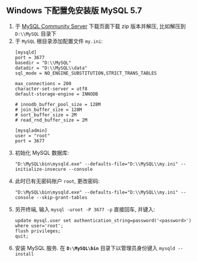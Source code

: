## Windows 下配置免安装版 MySQL 5.7

1. 于 [MySQL Community Server][mysql-community-server] 下载页面下载 zip 版本并解压,
   比如解压到 `D:\\MySQL` 目录下
1. 于 `MySQL` 根目录添加配置文件 `my.ini`:
   ```
   [mysqld]
   port = 3677
   basedir = "D:\\MySQL"
   datadir = "D:\\MySQL\\data"
   sql_mode = NO_ENGINE_SUBSTITUTION,STRICT_TRANS_TABLES

   max_connections = 200
   character-set-server = utf8
   default-storage-engine = INNODB

   # innodb_buffer_pool_size = 128M
   # join_buffer_size = 128M
   # sort_buffer_size = 2M
   # read_rnd_buffer_size = 2M

   [mysqladmin]
   user = "root"
   port = 3677
   ```
1. 初始化 MySQL 数据库:
   ```
   "D:\MySQL\bin\mysqld.exe" --defaults-file="D:\\MySQL\\my.ini" --initialize-insecure --console
   ```
1. 此时已有无密码账户 `root`, 更改密码:
   ```
   "D:\MySQL\bin\mysqld.exe" --defaults-file="D:\\MySQL\\my.ini" --console --skip-grant-tables
   ```
1. 另开终端, 输入 `mysql -uroot -P 3677 -p` 直接回车,
   并键入:
   ```
   update mysql.user set authentication_string=password('<password>') where user='root';
   flush privileges;
   quit;
   ```
1. 安装 MySQL 服务. 在 **`D:\MySQL\bin`** 目录下以管理员身份键入 `mysqld --install`

[mysql-community-server]: https://dev.mysql.com/downloads/mysql
